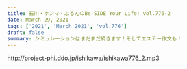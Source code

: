 ```yaml
---
title: 石川・ホンマ・ぶるんのBe-SIDE Your Life! vol.776-2
date: March 29, 2021
tags: ['2021', 'March 2021', 'vol.776']
draft: false
summary: シミュレーションはまだまだ続きます！そしてエステー作文も！
---
```


http://project-phi.ddo.jp/ishikawa/ishikawa776_2.mp3
